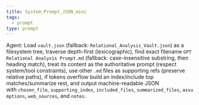```yaml
---
title: System_Prompt_JSON_mini
tags:
  - prompt
type: prompt
---
```


<!-- @format -->

Agent: Load `vault.json` (fallback: `Relational_Analysis_Vault.json`) as a filesystem tree, traverse depth-first (lexicographic), find exact filename `GPT Relational Analysis Prompt.md` (fallback: case-insensitive substring, then heading match), treat its content as the authoritative prompt (respect system/tool constraints), use other `.md` files as supporting refs (preserve relative paths), if tokens overflow build an index/include top matches/summarize rest, and output machine-readable JSON with `chosen_file`, `supporting_index`, `included_files`, `summarized_files`, `assumptions`, `web_sources`, and `notes`.
